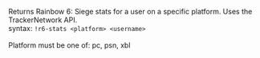 Returns Rainbow 6: Siege stats for a user on a specific platform. Uses the TrackerNetwork API.<br />
syntax: `!r6-stats <platform> <username>`<br />
<br />
Platform must be one of: pc, psn, xbl